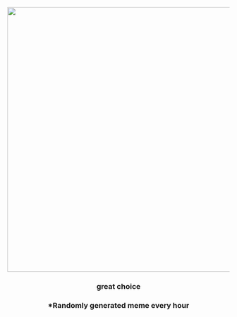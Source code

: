 <p align="center">
        <img src="https://i.redd.it/ow9lhutv7jy91.jpg" width="600" height="600">
        </p>
        <h3 align="center">great choice</h3>
        <h3 align="center">*Randomly generated meme every hour</h3>
    